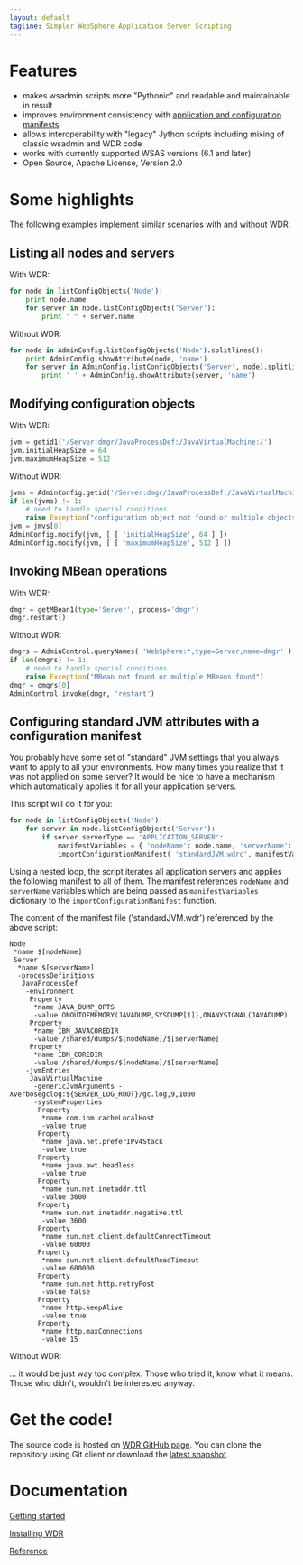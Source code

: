 ```yaml
---
layout: default
tagline: Simpler WebSphere Application Server Scripting
---
```



# Features

* makes wsadmin scripts more "Pythonic" and readable and maintainable in result
* improves environment consistency with [application and configuration manifests](manifests.html)
* allows interoperability with "legacy" Jython scripts including mixing of classic wsadmin and WDR code
* works with currently supported WSAS versions (6.1 and later)
* Open Source, Apache License, Version 2.0

# Some highlights

The following examples implement similar scenarios with and without WDR.

## Listing all nodes and servers

With WDR:

```python
for node in listConfigObjects('Node'):
    print node.name
    for server in node.listConfigObjects('Server'):
        print " " + server.name
```

Without WDR:

```python
for node in AdminConfig.listConfigObjects('Node').splitlines():
    print AdminConfig.showAttribute(node, 'name')
    for server in AdminConfig.listConfigObjects('Server', node).splitlines():
        print ' ' + AdminConfig.showAttribute(server, 'name')
```

## Modifying configuration objects

With WDR:

```python
jvm = getid1('/Server:dmgr/JavaProcessDef:/JavaVirtualMachine:/')
jvm.initialHeapSize = 64
jvm.maximumHeapSize = 512
```

Without WDR:

```python
jvms = AdminConfig.getid('/Server:dmgr/JavaProcessDef:/JavaVirtualMachine:/').splitlines()
if len(jvms) != 1:
    # need to handle special conditions
    raise Exception("configuration object not found or multiple objects found")
jvm = jmvs[0]
AdminConfig.modify(jvm, [ [ 'initialHeapSize', 64 ] ])
AdminConfig.modify(jvm, [ [ 'maximumHeapSize', 512 ] ])
```

## Invoking MBean operations

With WDR:

```python
dmgr = getMBean1(type='Server', process='dmgr')
dmgr.restart()
```

Without WDR:

```python
dmgrs = AdminControl.queryNames( 'WebSphere:*,type=Server,name=dmgr' ).splitlines()
if len(dmgrs) != 1:
    # need to handle special conditions
    raise Exception("MBean not found or multiple MBeans found")
dmgr = dmgrs[0]
AdminControl.invoke(dmgr, 'restart')
```

## Configuring standard JVM attributes with a configuration manifest

You probably have some set of "standard" JVM settings that you always want to apply to all your environments. How many times you realize that it was not applied on some server? It would be nice to have a mechanism which automatically applies it for all your application servers.

This script will do it for you:

```python
for node in listConfigObjects('Node'):
    for server in node.listConfigObjects('Server'):
        if server.serverType == 'APPLICATION_SERVER':
            manifestVariables = { 'nodeName': node.name, 'serverName': server.name }
            importConfigurationManifest( 'standardJVM.wdrc', manifestVariables )
```

Using a nested loop, the script iterates all application servers and applies the following manifest to all of them. The manifest references `nodeName` and `serverName` variables which are being passed as `manifestVariables` dictionary to the `importConfigurationManifest` function.

The content of the manifest file ('standardJVM.wdr') referenced by the above script:

```
Node
 *name $[nodeName]
 Server
  *name $[serverName]
  -processDefinitions
   JavaProcessDef
    -environment
     Property
      *name JAVA_DUMP_OPTS
      -value ONOUTOFMEMORY(JAVADUMP,SYSDUMP[1]),ONANYSIGNAL(JAVADUMP)
     Property
      *name IBM_JAVACOREDIR
      -value /shared/dumps/$[nodeName]/$[serverName]
     Property
      *name IBM_COREDIR
      -value /shared/dumps/$[nodeName]/$[serverName]
    -jvmEntries
     JavaVirtualMachine
      -genericJvmArguments -Xverbosegclog:${SERVER_LOG_ROOT}/gc.log,9,1000
      -systemProperties
       Property
        *name com.ibm.cacheLocalHost
        -value true
       Property
        *name java.net.preferIPv4Stack
        -value true
       Property
        *name java.awt.headless
        -value true
       Property
        *name sun.net.inetaddr.ttl
        -value 3600
       Property
        *name sun.net.inetaddr.negative.ttl
        -value 3600
       Property
        *name sun.net.client.defaultConnectTimeout
        -value 60000
       Property
        *name sun.net.client.defaultReadTimeout
        -value 600000
       Property
        *name sun.net.http.retryPost
        -value false
       Property
        *name http.keepAlive
        -value true
       Property
        *name http.maxConnections
        -value 15
```

Without WDR:

... it would be just way too complex. Those who tried it, know what it means. Those who didn't, wouldn't be interested anyway.

# Get the code!

The source code is hosted on [WDR GitHub page](https://github.com/WDR/WDR).
You can clone the repository using Git client or download the [latest snapshot](https://github.com/WDR/WDR/archive/master.zip).

# Documentation

[Getting started](getting_started.html)

[Installing WDR](install.html)

[Reference](reference/index.html)
